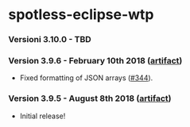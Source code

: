 # spotless-eclipse-wtp

### Versioni 3.10.0 - TBD

### Version 3.9.6 - February 10th 2018 ([artifact]([jcenter](https://bintray.com/diffplug/opensource/spotless-eclipse-wtp)))

* Fixed formatting of JSON arrays ([#344](https://github.com/diffplug/spotless/issues/344)).

### Version 3.9.5 - August 8th 2018 ([artifact]([jcenter](https://bintray.com/diffplug/opensource/spotless-eclipse-wtp)))

* Initial release!
